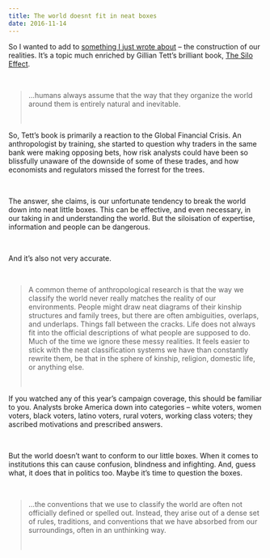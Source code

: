 ```yaml
---
title: The world doesnt fit in neat boxes
date: 2016-11-14
---
```


<!--kg-card-begin: html--><p>So I wanted to add to <a href="https://joshnicholas.com/nothing-is-obvious/">something I just wrote about</a> – the construction of our realities. It’s a topic much enriched by Gillian Tett’s brilliant book, <a href="http://www.bookdepository.com/Silo-Effect-Gillian-Tett/9781844087587/?a_aid=thambili">The Silo Effect</a>.</p><br>
<blockquote><p>
…humans always assume that the way that they organize the world around them is entirely natural and inevitable.
</p><br></blockquote>
<p>So, Tett’s book is primarily a reaction to the Global Financial Crisis. An anthropologist by training, she started to question why traders in the same bank were making opposing bets, how risk analysts could have been so blissfully unaware of the downside of some of these trades, and how economists and regulators missed the forrest for the trees.</p><br>
<p>The answer, she claims, is our unfortunate tendency to break the world down into neat little boxes. This can be effective, and even necessary, in our taking in and understanding the world. But the siloisation of expertise, information and people can be dangerous.</p><br>
<p>And it’s also not very accurate.</p><br>
<blockquote><p>
A common theme of anthropological research is that the way we classify the world never really matches the reality of our environments. People might draw neat diagrams of their kinship structures and family trees, but there are often ambiguities, overlaps, and underlaps. Things fall between the cracks. Life does not always fit into the official descriptions of what people are supposed to do. Much of the time we ignore these messy realities. It feels easier to stick with the neat classification systems we have than constantly rewrite them, be that in the sphere of kinship, religion, domestic life, or anything else.
</p><br></blockquote>
<p>If you watched any of this year’s campaign coverage, this should be familiar to you. Analysts broke America down into categories – white voters, women voters, black voters, latino voters, rural voters, working class voters; they ascribed motivations and prescribed answers.</p><br>
<p>But the world doesn’t want to conform to our little boxes. When it comes to institutions this can cause confusion, blindness and infighting. And, guess what, it does that in politics too. Maybe it’s time to question the boxes.</p><br>
<blockquote><p>
…the conventions that we use to classify the world are often not officially defined or spelled out. Instead, they arise out of a dense set of rules, traditions, and conventions that we have absorbed from our surroundings, often in an unthinking way.
</p><br></blockquote>
<!--kg-card-end: html-->